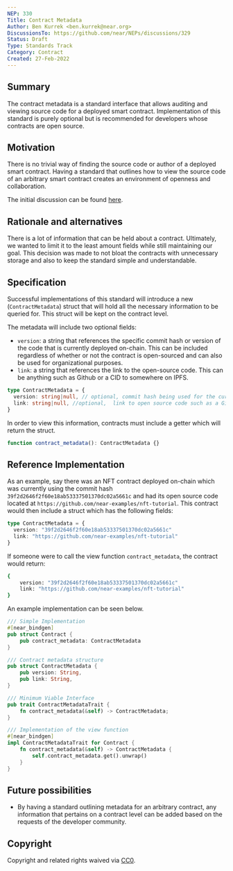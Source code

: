 ```yaml
---
NEP: 330
Title: Contract Metadata
Author: Ben Kurrek <ben.kurrek@near.org>
DiscussionsTo: https://github.com/near/NEPs/discussions/329
Status: Draft
Type: Standards Track
Category: Contract
Created: 27-Feb-2022
---
```


## Summary

The contract metadata is a standard interface that allows auditing and viewing source code for a deployed smart contract. Implementation of this standard is purely optional but is recommended for developers whose contracts are open source.

## Motivation

There is no trivial way of finding the source code or author of a deployed smart contract. Having a standard that outlines how to view the source code of an arbitrary smart contract creates an environment of openness and collaboration.

The initial discussion can be found [here](https://github.com/near/NEPs/discussions/329).

## Rationale and alternatives

There is a lot of information that can be held about a contract. Ultimately, we wanted to limit it to the least amount fields while still maintaining our goal. This decision was made to not bloat the contracts with unnecessary storage and also to keep the standard simple and understandable.

## Specification

Successful implementations of this standard will introduce a new  (`ContractMetadata`) struct that will hold all the necessary information to be queried for. This struct will be kept on the contract level.

The metadata will include two optional fields:
- `version`: a string that references the specific commit hash or version of the code that is currently deployed on-chain. This can be included regardless of whether or not the contract is open-sourced and can also be used for organizational purposes.
- `link`: a string that references the link to the open-source code. This can be anything such as Github or a CID to somewhere on IPFS.

```ts
type ContractMetadata = {
  version: string|null, // optional, commit hash being used for the currently deployed wasm. If the contract is not open-sourced, this could also be a numbering system for internal organization / tracking such as "1.0.0" and "2.1.0".
  link: string|null, //optional,  link to open source code such as a Github repository or a CID to somewhere on IPFS.
}
```

In order to view this information, contracts must include a getter which will return the struct.

```ts
function contract_metadata(): ContractMetadata {}
```

## Reference Implementation

As an example, say there was an NFT contract deployed on-chain which was currently using the commit hash `39f2d2646f2f60e18ab53337501370dc02a5661c` and had its open source code located at `https://github.com/near-examples/nft-tutorial`. This contract would then include a struct which has the following fields:

```ts
type ContractMetadata = {
  version: "39f2d2646f2f60e18ab53337501370dc02a5661c"
  link: "https://github.com/near-examples/nft-tutorial"
}
```

If someone were to call the view function `contract_metadata`, the contract would return:

```bash
{
    version: "39f2d2646f2f60e18ab53337501370dc02a5661c"
    link: "https://github.com/near-examples/nft-tutorial"
}
```

An example implementation can be seen below.

```rust
/// Simple Implementation
#[near_bindgen]
pub struct Contract {
    pub contract_metadata: ContractMetadata
}

/// Contract metadata structure
pub struct ContractMetadata {
    pub version: String,
    pub link: String,
}

/// Minimum Viable Interface
pub trait ContractMetadataTrait {
    fn contract_metadata(&self) -> ContractMetadata;
}

/// Implementation of the view function
#[near_bindgen]
impl ContractMetadataTrait for Contract {
    fn contract_metadata(&self) -> ContractMetadata {
        self.contract_metadata.get().unwrap()
    }
}
```

## Future possibilities

- By having a standard outlining metadata for an arbitrary contract, any information that pertains on a contract level can be added based on the requests of the developer community.

## Copyright
[copyright]: #copyright

Copyright and related rights waived via [CC0](https://creativecommons.org/publicdomain/zero/1.0/).